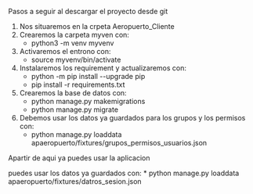 Pasos a seguir al descargar el proyecto desde git

1. Nos situaremos en la crpeta Aeropuerto_Cliente
2. Crearemos la carpeta myven con:
    * python3 -m venv myvenv
3. Activaremos el entrono con:
    * source myvenv/bin/activate
4. Instalaremos los requirement y actualizaremos con:
    * python -m pip install --upgrade pip
    * pip install -r requirements.txt
5. Crearemos la base de datos con:
    * python manage.py makemigrations
    * python manage.py migrate
6. Debemos usar los datos ya guardados para los grupos y los permisos con:
    * python manage.py loaddata apaeropuerto/fixtures/grupos_permisos_usuarios.json

Apartir de aqui ya puedes usar la aplicacion
 
puedes usar los datos ya guardados con:
    * python manage.py loaddata apaeropuerto/fixtures/datros_sesion.json